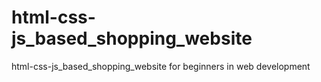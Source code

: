 # html-css-js_based_shopping_website
html-css-js_based_shopping_website for beginners in web development
